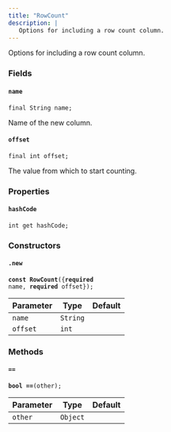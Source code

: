 ```yaml
---
title: "RowCount"
description: |
   Options for including a row count column.
---
```

 Options for including a row count column.

### Fields
#### `name`
<code>final String name;</code>

 Name of the new column.
#### `offset`
<code>final int offset;</code>

 The value from which to start counting.
### Properties
#### `hashCode`
<code>int get hashCode;</code>


### Constructors
#### `.new`
<code><strong>const RowCount</strong>({<strong>required</strong> name, <strong>required</strong> offset});</code>


Parameter|Type|Default|
-|-|-|
`name`|<code>String</code>||
`offset`|<code>int</code>||
### Methods
#### `==`
<code><strong>bool ==</strong>(other);</code>


Parameter|Type|Default|
-|-|-|
`other`|<code>Object</code>||

